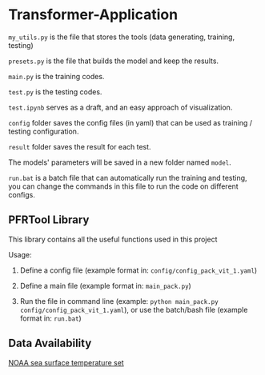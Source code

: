 # Transformer-Application

`my_utils.py` is the file that stores the tools (data generating, training, testing)

`presets.py` is the file that builds the model and keep the results.

`main.py` is the training codes.

`test.py` is the testing codes.

`test.ipynb` serves as a draft, and an easy approach of visualization.

`config` folder saves the config files (in yaml) that can be used as training / testing configuration.

`result` folder saves the result for each test.

The models' parameters will be saved in a new folder named `model`.

`run.bat` is a batch file that can automatically run the training and testing, you can change the commands in this file to run the code on different configs.

## PFRTool Library

This library contains all the useful functions used in this project

Usage:

1. Define a config file (example format in: `config/config_pack_vit_1.yaml`)

2. Define a main file (example format in: `main_pack.py`)

3. Run the file in command line (example: `python main_pack.py config/config_pack_vit_1.yaml`), or use the batch/bash file (example format in: `run.bat`)

## Data Availability

[NOAA sea surface temperature set](https://drive.google.com/drive/folders/1pVW4epkeHkT2WHZB7Dym5IURcfOP4cXu)
